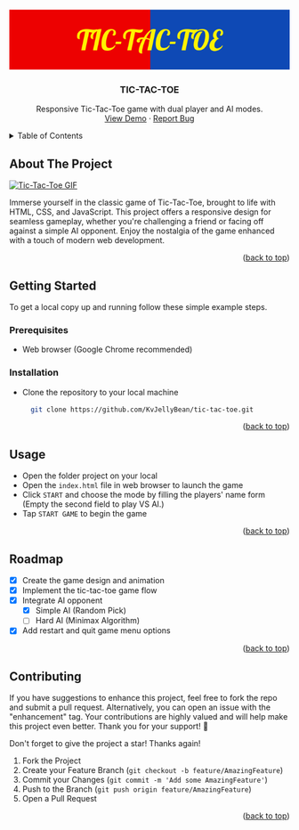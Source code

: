 <a name="readme-top"></a>

<!-- PROJECT LOGO -->
<br />
<div align="center">
  <a href="https://github.com/KvJellyBean/tic-tac-toe">
    <img src="./assets/logoBanner.png" alt="Logo Banner">
  </a>

<h3 align="center">TIC-TAC-TOE</h3>

  <p align="center">
    Responsive Tic-Tac-Toe game with dual player and AI modes.
    <br />
    <a href="https://github.com/KvJellyBean/tic-tac-toe">View Demo</a>
    ·
    <a href="https://github.com/KvJellyBean/tic-tac-toe/issues">Report Bug</a>
</div>

<!-- TABLE OF CONTENTS -->
<details>
  <summary>Table of Contents</summary>
  <ul>
    <li>
      <a href="#about-the-project">About The Project</a>
    </li>
    <li>
      <a href="#getting-started">Getting Started</a>
      <ul>
        <li><a href="#prerequisites">Prerequisites</a></li>
        <li><a href="#installation">Installation</a></li>
      </ul>
    </li>
    <li><a href="#usage">Usage</a></li>
    <li><a href="#roadmap">Roadmap</a></li>
    <li><a href="#contributing">Contributing</a></li>
  </ul>
</details>

<!-- ABOUT THE PROJECT -->

## About The Project

[![Tic-Tac-Toe GIF][product-screenshot]](https://github.com/KvJellyBean/tic-tac-toe)

Immerse yourself in the classic game of Tic-Tac-Toe, brought to life with HTML, CSS, and JavaScript. This project offers a responsive design for seamless gameplay, whether you're challenging a friend or facing off against a simple AI opponent. Enjoy the nostalgia of the game enhanced with a touch of modern web development.

<p align="right">(<a href="#readme-top">back to top</a>)</p>

<!-- GETTING STARTED -->

## Getting Started

To get a local copy up and running follow these simple example steps.

### Prerequisites

- Web browser (Google Chrome recommended)

### Installation

- Clone the repository to your local machine
  ```sh
    git clone https://github.com/KvJellyBean/tic-tac-toe.git
  ```

<p align="right">(<a href="#readme-top">back to top</a>)</p>

<!-- USAGE EXAMPLES -->

## Usage

- Open the folder project on your local
- Open the `index.html` file in web browser to launch the game
- Click `START` and choose the mode by filling the players' name form (Empty the second field to play VS AI.)
- Tap `START GAME` to begin the game

<p align="right">(<a href="#readme-top">back to top</a>)</p>

<!-- ROADMAP -->

## Roadmap

- [x] Create the game design and animation
- [x] Implement the tic-tac-toe game flow
- [x] Integrate AI opponent
  - [x] Simple AI (Random Pick)
  - [ ] Hard AI (Minimax Algorithm)
- [x] Add restart and quit game menu options

<p align="right">(<a href="#readme-top">back to top</a>)</p>

<!-- CONTRIBUTING -->

## Contributing

If you have suggestions to enhance this project, feel free to fork the repo and submit a pull request. Alternatively, you can open an issue with the "enhancement" tag. Your contributions are highly valued and will help make this project even better. Thank you for your support! 🚀

Don't forget to give the project a star! Thanks again!

1. Fork the Project
2. Create your Feature Branch (`git checkout -b feature/AmazingFeature`)
3. Commit your Changes (`git commit -m 'Add some AmazingFeature'`)
4. Push to the Branch (`git push origin feature/AmazingFeature`)
5. Open a Pull Request

<p align="right">(<a href="#readme-top">back to top</a>)</p>

<!-- MARKDOWN LINKS & IMAGES -->

[product-screenshot]: assets/tictactoe.gif
